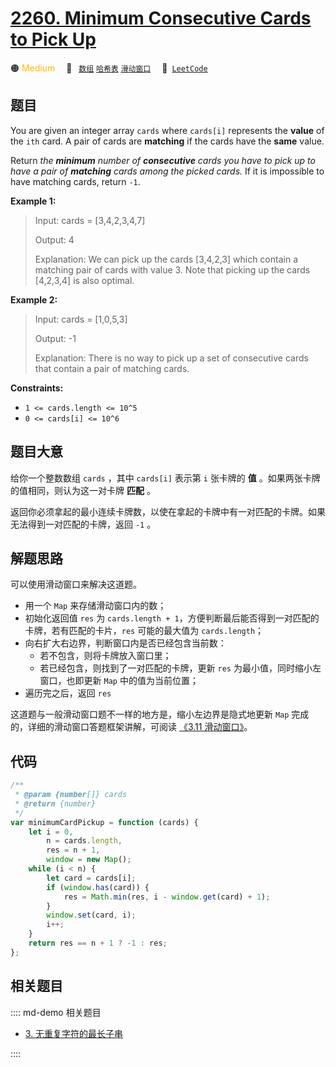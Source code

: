 # [2260. Minimum Consecutive Cards to Pick Up](https://leetcode.com/problems/minimum-consecutive-cards-to-pick-up/)

🟠 <font color=#ffb800>Medium</font>&emsp; 🔖&ensp; [`数组`](/leetcode/outline/tag/array.md) [`哈希表`](/leetcode/outline/tag/hash-table.md) [`滑动窗口`](/leetcode/outline/tag/sliding-window.md)&emsp; 🔗&ensp;[`LeetCode`](https://leetcode.com/problems/minimum-consecutive-cards-to-pick-up/)

## 题目

You are given an integer array `cards` where `cards[i]` represents the
**value** of the `ith` card. A pair of cards are **matching** if the cards
have the **same** value.

Return _the **minimum** number of **consecutive** cards you have to pick up to
have a pair of **matching** cards among the picked cards._ If it is impossible
to have matching cards, return `-1`.

**Example 1:**

> Input: cards = [3,4,2,3,4,7]
>
> Output: 4
>
> Explanation: We can pick up the cards [3,4,2,3] which contain a matching pair of cards with value 3. Note that picking up the cards [4,2,3,4] is also optimal.

**Example 2:**

> Input: cards = [1,0,5,3]
>
> Output: -1
>
> Explanation: There is no way to pick up a set of consecutive cards that contain a pair of matching cards.

**Constraints:**

- `1 <= cards.length <= 10^5`
- `0 <= cards[i] <= 10^6`

## 题目大意

给你一个整数数组 `cards` ，其中 `cards[i]` 表示第 `i` 张卡牌的 **值** 。如果两张卡牌的值相同，则认为这一对卡牌 **匹配** 。

返回你必须拿起的最小连续卡牌数，以使在拿起的卡牌中有一对匹配的卡牌。如果无法得到一对匹配的卡牌，返回 `-1` 。

## 解题思路

可以使用滑动窗口来解决这道题。

- 用一个 `Map` 来存储滑动窗口内的数；
- 初始化返回值 `res` 为 `cards.length + 1`，方便判断最后能否得到一对匹配的卡牌，若有匹配的卡片，`res` 可能的最大值为 `cards.length`；
- 向右扩大右边界，判断窗口内是否已经包含当前数：
  - 若不包含，则将卡牌放入窗口里；
  - 若已经包含，则找到了一对匹配的卡牌，更新 `res` 为最小值，同时缩小左窗口，也即更新 `Map` 中的值为当前位置；
- 遍历完之后，返回 `res`

这道题与一般滑动窗口题不一样的地方是，缩小左边界是隐式地更新 `Map` 完成的，详细的滑动窗口答题框架讲解，可阅读 [《3.11 滑动窗口》](../algorithm/slide_window.md)。

## 代码

```javascript
/**
 * @param {number[]} cards
 * @return {number}
 */
var minimumCardPickup = function (cards) {
	let i = 0,
		n = cards.length,
		res = n + 1,
		window = new Map();
	while (i < n) {
		let card = cards[i];
		if (window.has(card)) {
			res = Math.min(res, i - window.get(card) + 1);
		}
		window.set(card, i);
		i++;
	}
	return res == n + 1 ? -1 : res;
};
```

## 相关题目

:::: md-demo 相关题目

- [3. 无重复字符的最长子串](./0003.md)

::::
